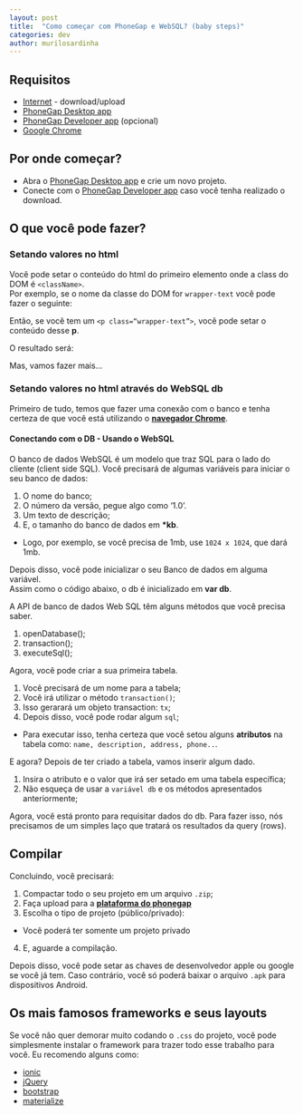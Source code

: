 ```yaml
---
layout: post
title:  "Como começar com PhoneGap e WebSQL? (baby steps)"
categories: dev
author: murilosardinha
---
```


## Requisitos

* [Internet][Internet] - download/upload
* [PhoneGap Desktop app][PhoneGap-Desktop-app]
* [PhoneGap Developer app][PhoneGap-Developer-app] (opcional)
* [Google Chrome][Google-Chrome]

## Por onde começar?

* Abra o [PhoneGap Desktop app][PhoneGap-Desktop-app] e crie um novo projeto.
* Conecte com o [PhoneGap Developer app][PhoneGap-Developer-app] caso você tenha realizado o download.

## O que você pode fazer?

### Setando valores no html

Você pode setar o conteúdo do html do primeiro elemento onde a class do DOM é `<className>`. 
<br>
Por exemplo, se o nome da classe do DOM for `wrapper-text` você pode fazer o seguinte:

<script src="https://gist.github.com/murilosardinha/1b9e736fdad79e3f31759f41f3ddccf9.js"></script>

Então, se você tem um `<p class=“wrapper-text”>`, você pode setar o conteúdo desse <strong>p</strong>.

<script src="https://gist.github.com/murilosardinha/51ca9c0c2e3ef4d0f05e6b66ef9ffb84.js"></script>

O resultado será:

<script src="https://gist.github.com/murilosardinha/f6711b8a968e3b2ab94a9fd7b2f94e83.js"></script>

Mas, vamos fazer mais...

### Setando valores no html <strong>através do</strong> WebSQL db

Primeiro de tudo, temos que fazer uma conexão com o banco e tenha certeza de que você
está utilizando o <strong>[navegador Chrome][Google-Chrome]</strong>.

#### Conectando com o DB - Usando o WebSQL

O banco de dados WebSQL é um modelo que traz SQL para o lado do cliente (client side SQL).
Você precisará de algumas variáveis para iniciar o seu banco de dados:

1. O nome do banco;
2. O número da versão, pegue algo como ‘1.0’.
3. Um texto de descrição;
4. E, o tamanho do banco de dados em <strong>*kb</strong>.
* Logo, por exemplo, se você precisa de 1mb, use `1024 x 1024`, que dará 1mb.

Depois disso, você pode inicializar o seu Banco de dados em alguma variável.
<br>
Assim como o código abaixo, o db é inicializado em <strong>var db</strong>.

<script src="https://gist.github.com/murilosardinha/a199da1e920f367449e9281608efdf6d.js"></script>

A API de banco de dados Web SQL têm alguns métodos que você precisa saber.

1. openDatabase();
2. transaction();
3. executeSql();

Agora, você pode criar a sua primeira tabela.

1. Você precisará de um nome para a tabela;
2. Você irá utilizar o método `transaction()`;
3. Isso gerarará um objeto transaction: `tx`;
4. Depois disso, você pode rodar algum `sql`;
  * Para executar isso, tenha certeza que você setou alguns <strong>atributos</strong>
  na tabela como: `name, description, address, phone..`.

<script src="https://gist.github.com/murilosardinha/02351fdfdb9938657ff5f7c49509d4eb.js"></script>

E agora? Depois de ter criado a tabela, vamos inserir algum dado.

1. Insira o atributo e o valor que irá ser setado em uma tabela específica;
2. Não esqueça de usar a `variável db` e os métodos apresentados anteriormente;

<script src="https://gist.github.com/murilosardinha/1cf8ee06ba3723afc12dad05ed84e318.js"></script>

Agora, você está pronto para requisitar dados do db. Para fazer isso, nós
precisamos de um simples laço que tratará os resultados da query (rows).

<script src="https://gist.github.com/murilosardinha/a0cc0679486280d73f3b27b01471496f.js"></script>

## Compilar

Concluindo, você precisará:

1. Compactar todo o seu projeto em um arquivo `.zip`;
2. Faça upload para a <b>[plataforma do phonegap][phonegap-platform]</b>
3. Escolha o tipo de projeto (público/privado):
* Você poderá ter somente um projeto privado
4. E, aguarde a compilação. 

Depois disso, você pode setar as chaves de desenvolvedor apple ou google se
você já tem. Caso contrário, você só poderá baixar o arquivo `.apk` para
dispositivos Android.

## Os mais famosos frameworks e seus layouts

Se você não quer demorar muito codando o `.css` do projeto, você pode
simplesmente instalar o framework para trazer todo esse trabalho para você.
Eu recomendo alguns como:

* [ionic][ionic]
* [jQuery][jQuery]
* [bootstrap][bootstrap]
* [materialize][materialize]

[Internet]: download/upload
[PhoneGap-Desktop-app]: http://phonegap.com/getstarted/
[PhoneGap-Developer-app]: http://phonegap.com/getstarted/
[Google-Chrome]: https://www.google.com.br/chrome/browser/desktop/

[phonegap-platform]: https://build.phonegap.com/
[ionic]: http://ionicframework.com/docs/components/#card-images
[jQuery]: http://demos.jquerymobile.com/1.4.5/theme-default/
[bootstrap]: http://getbootstrap.com/components/#panels
[materialize]: http://materializecss.com/cards.html
